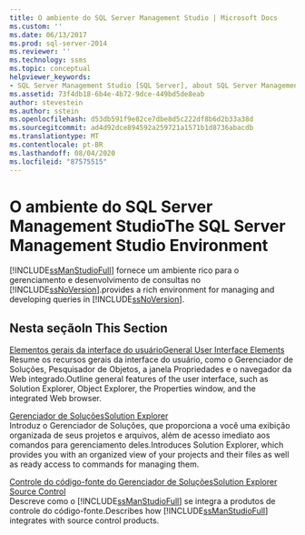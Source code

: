```yaml
---
title: O ambiente do SQL Server Management Studio | Microsoft Docs
ms.custom: ''
ms.date: 06/13/2017
ms.prod: sql-server-2014
ms.reviewer: ''
ms.technology: ssms
ms.topic: conceptual
helpviewer_keywords:
- SQL Server Management Studio [SQL Server], about SQL Server Management Studio
ms.assetid: 73f4db18-6b4e-4b72-9dce-449bd5de8eab
author: stevestein
ms.author: sstein
ms.openlocfilehash: d53db591f9e82ce7dbe8d5c222df8b6d2b33a38d
ms.sourcegitcommit: ad4d92dce894592a259721a1571b1d8736abacdb
ms.translationtype: MT
ms.contentlocale: pt-BR
ms.lasthandoff: 08/04/2020
ms.locfileid: "87575515"
---
```

# <a name="the-sql-server-management-studio-environment"></a><span data-ttu-id="6341a-102">O ambiente do SQL Server Management Studio</span><span class="sxs-lookup"><span data-stu-id="6341a-102">The SQL Server Management Studio Environment</span></span>
  [!INCLUDE[ssManStudioFull](../includes/ssmanstudiofull-md.md)] <span data-ttu-id="6341a-103">fornece um ambiente rico para o gerenciamento e desenvolvimento de consultas no [!INCLUDE[ssNoVersion](../includes/ssnoversion-md.md)].</span><span class="sxs-lookup"><span data-stu-id="6341a-103">provides a rich environment for managing and developing queries in [!INCLUDE[ssNoVersion](../includes/ssnoversion-md.md)].</span></span>  
  
## <a name="in-this-section"></a><span data-ttu-id="6341a-104">Nesta seção</span><span class="sxs-lookup"><span data-stu-id="6341a-104">In This Section</span></span>  
 [<span data-ttu-id="6341a-105">Elementos gerais da interface do usuário</span><span class="sxs-lookup"><span data-stu-id="6341a-105">General User Interface Elements</span></span>](general-user-interface-elements.md)  
 <span data-ttu-id="6341a-106">Resume os recursos gerais da interface do usuário, como o Gerenciador de Soluções, Pesquisador de Objetos, a janela Propriedades e o navegador da Web integrado.</span><span class="sxs-lookup"><span data-stu-id="6341a-106">Outline general features of the user interface, such as Solution Explorer, Object Explorer, the Properties window, and the integrated Web browser.</span></span>  
  
 [<span data-ttu-id="6341a-107">Gerenciador de Soluções</span><span class="sxs-lookup"><span data-stu-id="6341a-107">Solution Explorer</span></span>](solution/solution-explorer.md)  
 <span data-ttu-id="6341a-108">Introduz o Gerenciador de Soluções, que proporciona a você uma exibição organizada de seus projetos e arquivos, além de acesso imediato aos comandos para gerenciamento deles.</span><span class="sxs-lookup"><span data-stu-id="6341a-108">Introduces Solution Explorer, which provides you with an organized view of your projects and their files as well as ready access to commands for managing them.</span></span>  
  
 [<span data-ttu-id="6341a-109">Controle do código-fonte do Gerenciador de Soluções</span><span class="sxs-lookup"><span data-stu-id="6341a-109">Solution Explorer Source Control</span></span>](../database-engine/solution-explorer-source-control.md)  
 <span data-ttu-id="6341a-110">Descreve como o [!INCLUDE[ssManStudioFull](../includes/ssmanstudiofull-md.md)] se integra a produtos de controle do código-fonte.</span><span class="sxs-lookup"><span data-stu-id="6341a-110">Describes how [!INCLUDE[ssManStudioFull](../includes/ssmanstudiofull-md.md)] integrates with source control products.</span></span>  
  
  
